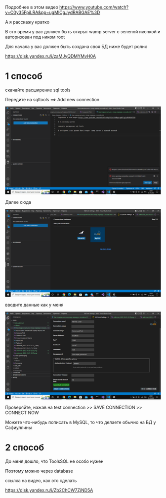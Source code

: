 Подробнее в этом видео https://www.youtube.com/watch?v=C0y35FpiLRA&pp=ugMICgJydRABGAE%3D

А я расскажу кратко

В это время у вас должен быть открыт  wamp server с зеленой иконкой и авторизован под ником root

Для начала у вас должен быть создана своя БД ниже будет ролик

https://disk.yandex.ru/i/zaMJyQDMYMvH0A

# 1 способ

скачайте расширение sql tools

Передите на sqltools ==> Add new connection

![image info](/two\server\БазыДанных\Базы_Данных\About\img\unknown_2022.10.23-22.52.png)

Далее сюда

![image info](/two\server\БазыДанных\Базы_Данных\About\img\unknown_2022.10.23-22.55.png)

вводите данные как у меня

![image info](/two\server\БазыДанных\Базы_Данных\About\img\unknown_2022.10.23-23.02.png)

Проверяйте, нажав на test connection >> SAVE CONNECTION >> CONNECT NOW

Можете что-нибудь пописать в MySQL, то что делаете обычно на БД у Сафиуллины

# 2 способ

До меня дошло, что ToolsSQL не особо нужен

Поэтому можно через database 

ссылка на видео, как это сделать

https://disk.yandex.ru/i/Zb2ChCW7ZjND5A
